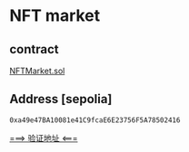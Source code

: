 # NFT market 

## contract
    
[NFTMarket.sol](members\LittleMoreInteresting\task3\contracts\NFTMarket.sol)

## Address [sepolia]
    0xa49e47BA10081e41C9fcaE6E23756F5A78502416

[===> 验证地址 <===](https://sepolia.etherscan.io/address/0xa49e47BA10081e41C9fcaE6E23756F5A78502416#code)
